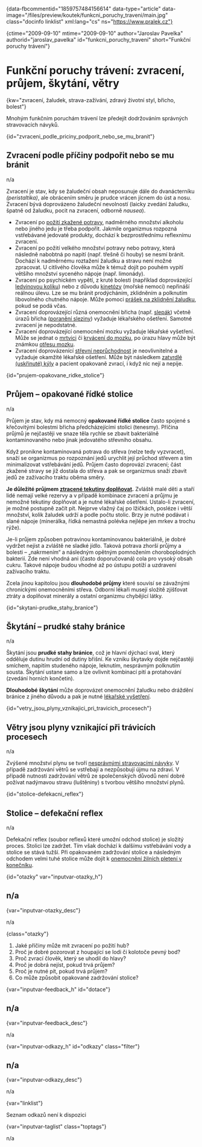 
{data-fbcommentid="1859757484156614" data-type="article" data-image="/files/preview/koutek/funkcni\_poruchy\_traveni/main.jpg" class="docinfo linklist" xml:lang="cs" ns="https://www.pralek.cz"}

{ctime="2009-09-10" mtime="2009-09-10" author="Jaroslav Pavelka" authorid="jaroslav\_pavelka" id="funkcni\_poruchy_traveni" short="Funkční poruchy trávení"}

# Funkční poruchy trávení: zvracení, průjem, škytání, větry

<!-- generated attribute kw by user_udpatekw.sh on 2019-12-07, do not edit -->

{kw="zvracení, žaludek, strava-zažívání, zdravý životní styl, břicho, bolest"}

Mnohým funkčním poruchám trávení lze předejít dodržováním správných stravovacích návyků.

{id="zvraceni\_podle\_priciny\_podporit\_nebo\_se\_mu_branit"}

## Zvracení podle příčiny podpořit nebo se mu bránit

n/a

Zvracení je stav, kdy se žaludeční obsah neposunuje dále do dvanácterníku _(peristaltika)_, ale obrácením směru je prudce vrácen jícnem do úst a nosu. Zvracení bývá doprovázeno žaludeční nevolností (laicky zvedání žaludku, špatně od žaludku, pocit na zvracení, odborně _nausea_).

  * Zvracení po [požití zkažené potravy][1], nadměrného množství alkoholu nebo jiného jedu je třeba podpořit. Jakmile organizmus rozpozná vstřebávané jedovaté produkty, dochází k bezprostřednímu reflexnímu zvracení.
  * Zvracení po požití velkého množství potravy nebo potravy, která následně nabobtná po napití (např. třešně či houby) se nesmí bránit. Dochází k nadměrnému roztažení žaludku a stravu není možné zpracovat. U citlivého člověka může k témuž dojít po pouhém vypití většího množství syceného nápoje (např. limonády).
  * Zvracení po psychickém vypětí, z kruté bolesti (například doprovázející [ledvinovou koliku][2]) nebo z důvodu [kinetózy][3] (mořské nemoci) nepřináší reálnou úlevu. Lze se mu bránit prodýcháním, zklidněním a polknutím libovolného chutného nápoje. Může pomoci [prášek na zklidnění žaludku][4], pokud se podá včas.
  * Zvracení doprovázející různá onemocnění břicha (např. [slepák][5]) včetně úrazů břicha ([poranění sleziny][6]) vyžaduje lékařského ošetření. Samotné zvracení je nepodstatné.
  * Zvracení doprovázející onemocnění mozku vyžaduje lékařské vyšetření. Může se jednat o [mrtvici][7] či [krvácení do mozku][8], po úrazu hlavy může být známkou [otřesu mozku][9].
  * Zvracení doprovázenící [střevní neprůchodnost][10] je neovlivnitelné a vyžaduje okamžité lékařské ošetření. Může být následkem [zatvrdlé (uskřinuté) kýly][11] a pacient opakovaně zvrací, i když nic nejí a nepije.

{id="prujem-opakovane\_ridke\_stolice"}

## Průjem – opakované řídké stolice

n/a

Průjem je stav, kdy má nemocný **opakované řídké stolice** často spojené s křečovitými bolestmi břicha předcházejícími stolici (tenesmy). Příčina průjmů je nejčastěji ve snaze těla rychle se zbavit bakteriálně kontaminovaného nebo jinak jedovatého střevního obsahu.

Když pronikne kontaminovaná potrava do střeva (nelze tedy vyzvracet), snaží se organizmus po rozpoznání jedů urychlit její průchod střevem a tím minimalizovat vstřebávání jedů. Průjem často doprovází zvracení; část zkažené stravy se již dostala do střeva a pak se organizmus snaží zbavit jedů ze zažívacího traktu oběma směry.

**Je důležité průjmem [ztracené tekutiny doplňovat][12].** Zvláště malé děti a staří lidé nemají velké rezervy a v případě kombinace zvracení a průjmu je nemožné tekutiny doplňovat a je nutné lékařské ošetření. Ustalo-li zvracení, je možné postupně začít pít. Nejprve vlažný čaj po lžičkách, posléze i větší množství, kolik žaludek udrží a podle počtu stolic. Brzy je nutné podávat i slané nápoje (minerálka, řídká nemastná polévka nejlépe jen mrkev a trochu rýže). 

Je-li průjem způsoben potravinou kontaminovanou bakteriálně, je dobré vydržet nejíst a zvláště ne sladké jídlo. Taková potrava zhorší průjmy a bolesti – „nakrmením“ a následným opětným pomnožením choroboplodných bakterií. Zde není vhodná ani (často doporučovaná) cola pro vysoký obsah cukru. Takové nápoje budou vhodné až po ústupu potíží a uzdravení zažívacího traktu.

Zcela jinou kapitolou jsou **dlouhodobé průjmy** které souvisí se závažnými chronickými onemocněními střeva. Odborní lékaři musejí složitě zjišťovat ztráty a doplňovat minerály a ostatní organizmu chybějící látky.

{id="skytani-prudke\_stahy\_branice"}

## Škytání – prudké stahy bránice

n/a

Škytání jsou **prudké stahy bránice**, což je hlavní dýchací sval, který odděluje dutinu hrudní od dutiny břišní. Ke vzniku škytavky dojde nejčastěji smíchem, napitím studeného nápoje, leknutím, nesprávným polknutím sousta. Škytání ustane samo a lze ovlivnit kombinací pití a protahování (zvedání horních končetin).

**Dlouhodobé škytání** může doprovázet onemocnění žaludku nebo dráždění bránice z jiného důvodu a pak je nutné [lékařské vyšetření][13].

{id="vetry\_jsou\_plyny\_vznikajici\_pri\_travicich\_procesech"}

## Větry jsou plyny vznikající při trávicích procesech

n/a

Zvýšené množství plynu se tvoří [nesprávnými stravovacími návyky][14]. V případě zadržování větrů se vstřebají a nezpůsobují újmu na zdraví. V případě nutnosti zadržování větrů ze společenských důvodů není dobré požívat nadýmavou stravu (luštěniny) s tvorbou většího množství plynů.

{id="stolice-defekacni_reflex"}

## Stolice – defekační reflex

n/a

Defekační reflex (soubor reflexů které umožní odchod stolice) je složitý proces. Stolici lze zadržet. Tím však dochází k dalšímu vstřebávání vody a stolice se stává tužší. Při opakovaném zadržování stolice a následným odchodem velmi tuhé stolice může dojít k [onemocnění žilních pletení v konečníku][15].

{id="otazky" var="inputvar-otazky_h"}

## n/a

{var="inputvar-otazky_desc"}

n/a

{class="otazky"}

  1. Jaké příčiny může mít zvracení po požití hub?
  2. Proč je dobré pozorovat z houpající se lodi či kolotoče pevný bod?
  3. Proč zvrací člověk, který se uhodil do hlavy?
  4. Proč je dobrá nejíst, pokud trvá průjem?
  5. Proč je nutné pít, pokud trvá průjem?
  6. Co může způsobit opakované zadržování stolice?

{var="inputvar-feedback_h" id="dotace"}

## n/a

{var="inputvar-feedback_desc"}

n/a

{var="inputvar-odkazy_h" id="odkazy" class="filter"}

## n/a

{var="inputvar-odkazy_desc"}

n/a

{var="linklist"}

Seznam odkazů není k dispozici

{var="inputvar-taglist" class="toptags"}

n/a

 [1]: bolest_zaludku
 [2]: mocove_kameny
 [3]: kinetoza
 [4]: lekove_formy
 [5]: slepak
 [6]: poraneni_sleziny
 [7]: iktus
 [8]: subduralni_hematom
 [9]: otres_mozku
 [10]: strevni_nepruchodnost
 [11]: kyla
 [12]: prijem_tekutin
 [13]: nalehavost_lekarskeho_vysetreni
 [14]: stravovaci_navyky
 [15]: krvaceni_z_konecniku

